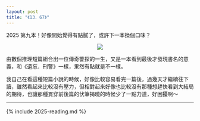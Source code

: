 ```yaml
---
layout: post
title: "《13．67》"
---
```


2025 第九本！好像開始覺得有點膩了，或許下一本換個口味？

<div align="center"><a target="_blank" href="https://moo.im/a/23kFNR" title="13．67"><img src="https://cdn.readmoo.com/cover/nl/phrizrg_210x315.jpg?v=0" /></a></div>

由數個推理短篇組合出一位傳奇警探的一生，又是一本看到最後才發現書名的意義，和《遺忘．刑警》一樣，果然有點就是不一樣。

我自己在看這種短篇小說的時候，好像比較容易看完一篇後，過幾天才繼續往下讀，雖然看起來比較沒有壓力，但相對起來好像也比較沒有那種想趕快看到大結局的期待，也讓那種貫穿前後篇的伏筆揭曉的時候少了一點力道，好困擾啊～

---

{% include 2025-reading.md %}
